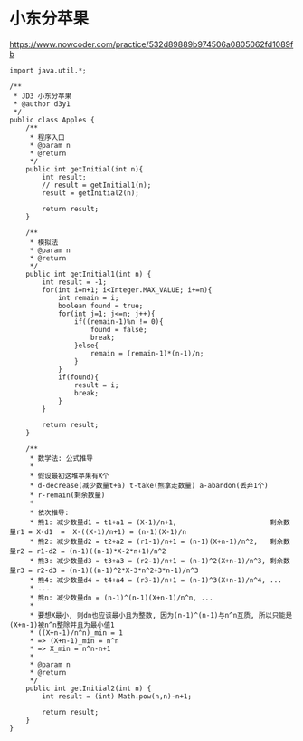 # 小东分苹果
https://www.nowcoder.com/practice/532d89889b974506a0805062fd1089fb

    import java.util.*;
    
    /**
     * JD3 小东分苹果
     * @author d3y1
     */
    public class Apples {
        /**
         * 程序入口
         * @param n
         * @return
         */
        public int getInitial(int n){
            int result;
            // result = getInitial1(n);
            result = getInitial2(n);
            
            return result;
        }
    
        /**
         * 模拟法
         * @param n
         * @return
         */
        public int getInitial1(int n) {
            int result = -1;
            for(int i=n+1; i<Integer.MAX_VALUE; i+=n){
                int remain = i;
                boolean found = true;
                for(int j=1; j<=n; j++){
                    if((remain-1)%n != 0){
                        found = false;
                        break;
                    }else{
                        remain = (remain-1)*(n-1)/n;
                    }
                }
                if(found){
                    result = i;
                    break;
                }
            }
    
            return result;
        }
    
        /**
         * 数学法: 公式推导
         *
         * 假设最初这堆苹果有X个
         * d-decrease(减少数量t+a) t-take(熊拿走数量) a-abandon(丢弃1个)
         * r-remain(剩余数量)
         * 
         * 依次推导:
         * 熊1: 减少数量d1 = t1+a1 = (X-1)/n+1,                       剩余数量r1 = X-d1  =  X-((X-1)/n+1) = (n-1)(X-1)/n
         * 熊2: 减少数量d2 = t2+a2 = (r1-1)/n+1 = (n-1)(X+n-1)/n^2,   剩余数量r2 = r1-d2 = (n-1)((n-1)*X-2*n+1)/n^2
         * 熊3: 减少数量d3 = t3+a3 = (r2-1)/n+1 = (n-1)^2(X+n-1)/n^3, 剩余数量r3 = r2-d3 = (n-1)((n-1)^2*X-3*n^2+3*n-1)/n^3
         * 熊4: 减少数量d4 = t4+a4 = (r3-1)/n+1 = (n-1)^3(X+n-1)/n^4, ...
         * ...
         * 熊n: 减少数量dn = (n-1)^(n-1)(X+n-1)/n^n, ...
         *
         * 要想X最小, 则dn也应该最小且为整数, 因为(n-1)^(n-1)与n^n互质, 所以只能是(X+n-1)被n^n整除并且为最小值1
         * ((X+n-1)/n^n)_min = 1
         * => (X+n-1)_min = n^n
         * => X_min = n^n-n+1
         *
         * @param n
         * @return
         */
        public int getInitial2(int n) {
            int result = (int) Math.pow(n,n)-n+1;
    
            return result;
        }
    }
    

